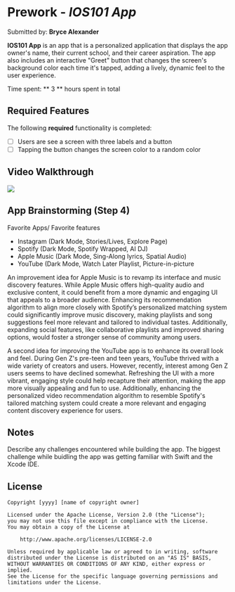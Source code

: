 # Prework - *IOS101 App*

Submitted by: **Bryce Alexander**

**IOS101 App** is an app that is a personalized application that displays the app owner's name, their current school, and their career aspiration. The app also includes an interactive "Greet" button that changes the screen's background color each time it's tapped, adding a lively, dynamic feel to the user experience.

Time spent: ** 3 ** hours spent in total

## Required Features

The following **required** functionality is completed:

- [ ] Users are see a screen with three labels and a button
- [ ] Tapping the button changes the screen color to a random color
 
## Video Walkthrough
<div>
    <a href="https://www.loom.com/share/f6bf6f05aee8464c937837055b136571">
    </a>
    <a href="https://www.loom.com/share/f6bf6f05aee8464c937837055b136571">
      <img style="max-width:300px;" src="https://cdn.loom.com/sessions/thumbnails/f6bf6f05aee8464c937837055b136571-a9298c7d41b6bc50-full-play.gif">
    </a>
  </div>

## App Brainstorming (Step 4)

Favorite Apps/ Favorite features
- Instagram (Dark Mode, Stories/Lives, Explore Page)
- Spotify (Dark Mode, Spotify Wrapped, AI DJ)
- Apple Music (Dark Mode, Sing-Along lyrics, Spatial Audio)
- YouTube (Dark Mode, Watch Later Playlist, Picture-in-picture

An improvement idea for Apple Music is to revamp its interface and music discovery features. While Apple Music offers high-quality audio and exclusive content, it could benefit from a more dynamic and engaging UI that appeals to a broader audience. Enhancing its recommendation algorithm to align more closely with Spotify’s personalized matching system could significantly improve music discovery, making playlists and song suggestions feel more relevant and tailored to individual tastes. Additionally, expanding social features, like collaborative playlists and improved sharing options, would foster a stronger sense of community among users.

A second idea for improving the YouTube app is to enhance its overall look and feel. During Gen Z's pre-teen and teen years, YouTube thrived with a wide variety of creators and users. However, recently, interest among Gen Z users seems to have declined somewhat. Refreshing the UI with a more vibrant, engaging style could help recapture their attention, making the app more visually appealing and fun to use. Additionally, enhancing the personalized video recommendation algorithm to resemble Spotify's tailored matching system could create a more relevant and engaging content discovery experience for users.
## Notes

Describe any challenges encountered while building the app.
The biggest challenge while buidling the app was getting familiar with Swift and the Xcode IDE.

## License

    Copyright [yyyy] [name of copyright owner]

    Licensed under the Apache License, Version 2.0 (the "License");
    you may not use this file except in compliance with the License.
    You may obtain a copy of the License at

        http://www.apache.org/licenses/LICENSE-2.0

    Unless required by applicable law or agreed to in writing, software
    distributed under the License is distributed on an "AS IS" BASIS,
    WITHOUT WARRANTIES OR CONDITIONS OF ANY KIND, either express or implied.
    See the License for the specific language governing permissions and
    limitations under the License.
